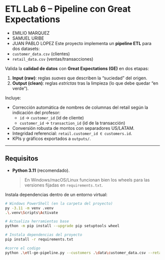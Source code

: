 # ETL Lab 6 – Pipeline con Great Expectations
- EMILIO MARQUEZ
- SAMUEL URIBE
- JUAN PABLO LOPEZ
Este proyecto implementa un **pipeline ETL** para dos datasets:
- `customer_data.csv` (clientes)
- `retail_data.csv` (ventas/transacciones)

Valida la **calidad de datos** con **Great Expectations (GE)** en dos etapas:
1) **Input (raw)**: reglas *suaves* que describen la “suciedad” del origen.  
2) **Output (clean)**: reglas *estrictas* tras la limpieza (lo que debe quedar “en verde”).

Incluye:
- Corrección automática de nombres de columnas del retail según la indicación del profesor:
  - `id`            → `customer_id` (id de cliente)
  - `customer_id`   → `transaction_id` (id de la transacción)
- Conversión robusta de montos con separadores US/LATAM.
- Integridad referencial: `retail.customer_id ∈ customers.id`.
- KPIs y gráficos exportados a `outputs/`.

---

## Requisitos

- **Python 3.11** (recomendado).  
  > En Windows/macOS/Linux funcionan bien los wheels para las versiones fijadas en `requirements.txt`.

Instala dependencias dentro de un entorno virtual:

```bash
# Windows PowerShell (en la carpeta del proyecto)
py -3.11 -m venv .venv
.\.venv\Scripts\Activate

# Actualiza herramientas base
python -m pip install --upgrade pip setuptools wheel

# Instala dependencias del proyecto
pip install -r requirements.txt

#corre el codigo 
python .\etl-ge-pipeline.py --customers .\data\customer_data.csv --retail .\data\retail_data.csv --open_docs    
